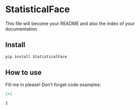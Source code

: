 # StatisticalFace

<!-- WARNING: THIS FILE WAS AUTOGENERATED! DO NOT EDIT! -->

This file will become your README and also the index of your
documentation.

## Install

``` sh
pip install StatisticalFace
```

## How to use

Fill me in please! Don’t forget code examples:

``` python
1+1
```

    2
